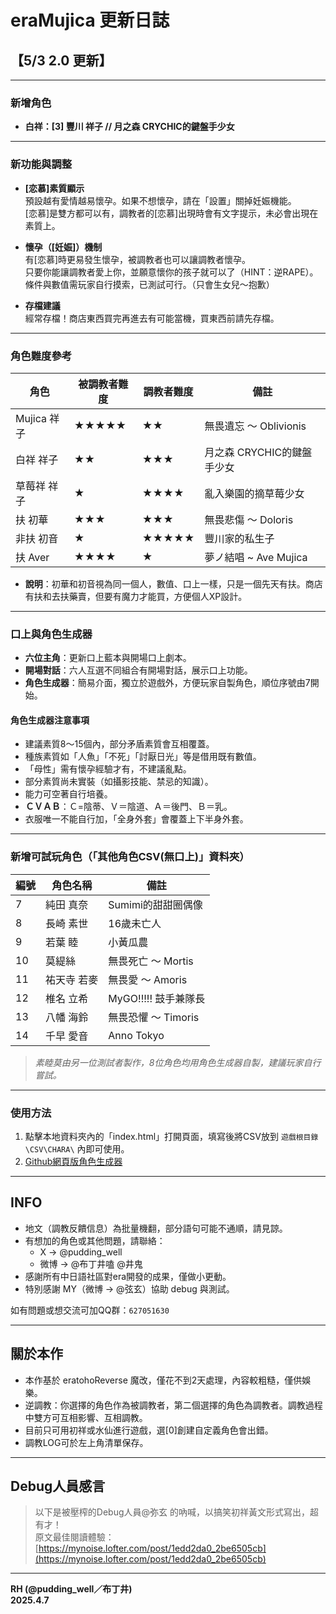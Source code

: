 # eraMujica 更新日誌  

## 【5/3 2.0 更新】  

---  

### 新增角色  

- **白祥：[3] 豐川 祥子 // 月之森 CRYCHIC的鍵盤手少女**  

---  

### 新功能與調整  

- **[恋慕]素質顯示**  
  預設越有愛情越易懷孕。如果不想懷孕，請在「設置」關掉妊娠機能。  
  [恋慕]是雙方都可以有，調教者的[恋慕]出現時會有文字提示，未必會出現在素質上。  

- **懷孕（[妊娠]）機制**  
  有[恋慕]時更易發生懷孕，被調教者也可以讓調教者懷孕。  
  只要你能讓調教者愛上你，並願意懷你的孩子就可以了（HINT：逆RAPE）。  
  條件與數值需玩家自行摸索，已測試可行。（只會生女兒～抱歉）  

- **存檔建議**  
  經常存檔！商店東西買完再進去有可能當機，買東西前請先存檔。  

---  

### 角色難度參考  

| 角色         | 被調教者難度 | 調教者難度 | 備註                             |  
|--------------|-------------|------------|----------------------------------|  
| Mujica 祥子  | ★★★★★       | ★★         | 無畏遺忘 ～ Oblivionis           |  
| 白祥 祥子    | ★★          | ★★★        | 月之森 CRYCHIC的鍵盤手少女       |  
| 草莓祥 祥子  | ★           | ★★★★       | 亂入樂園的摘草莓少女             |  
| 扶 初華      | ★★★         | ★★★        | 無畏悲傷 ～ Doloris              |  
| 非扶 初音    | ★           | ★★★★★      | 豐川家的私生子                   |  
| 扶 Aver      | ★★★★        | ★          | 夢ノ結唱 ~ Ave Mujica            |  

- **說明**：初華和初音視為同一個人，數值、口上一樣，只是一個先天有扶。商店有扶和去扶藥賣，但要有魔力才能買，方便個人XP設計。  

---  

### 口上與角色生成器  

- **六位主角**：更新口上藍本與開場口上劇本。  
- **開場對話**：六人互選不同組合有開場對話，展示口上功能。  
- **角色生成器**：簡易介面，獨立於遊戲外，方便玩家自製角色，順位序號由7開始。  

#### 角色生成器注意事項  

- 建議素質8～15個內，部分矛盾素質會互相覆蓋。  
- 種族素質如「人魚」「不死」「討厭日光」等是借用既有數值。  
- 「母性」需有懷孕經驗才有，不建議亂點。  
- 部分素質尚未實裝（如攝影技能、禁忌的知識）。  
- 能力可空著自行培養。  
- **ＣＶＡＢ**：Ｃ=陰蒂、Ｖ＝陰道、Ａ＝後門、Ｂ＝乳。  
- 衣服唯一不能自行加，「全身外套」會覆蓋上下半身外套。  

---  

### 新增可試玩角色（「其他角色CSV(無口上)」資料夾）  

| 編號 | 角色名稱         | 備註                     |  
|------|------------------|--------------------------|  
| 7    | 純田 真奈        | Sumimi的甜甜圈偶像       |  
| 8    | 長崎 素世        | 16歲未亡人               |  
| 9    | 若葉 睦          | 小黃瓜農                 |  
| 10   | 莫緹絲           | 無畏死亡 ～ Mortis       |  
| 11   | 祐天寺 若麥      | 無畏愛 ～ Amoris         |  
| 12   | 椎名 立希        | MyGO!!!!! 鼓手兼隊長     |  
| 13   | 八幡 海鈴        | 無畏恐懼 ～ Timoris      |  
| 14   | 千早 愛音        | Anno Tokyo               |  

> *素睦莫由另一位測試者製作，8位角色均用角色生成器自製，建議玩家自行嘗試。*  

---  

### 使用方法  

1. 點擊本地資料夾內的「index.html」打開頁面，填寫後將CSV放到 `遊戲根目錄\CSV\CHARA\` 內即可使用。  
2. [Github網頁版角色生成器](https://coaco120.github.io/eraMujica_csvgen/)  

---  

## INFO  

- 地文（調教反饋信息）為批量機翻，部分語句可能不通順，請見諒。  
- 有想加的角色或其他問題，請聯絡：  
    - X → @pudding_well  
    - 微博 → @布丁井嗑 @井鬼  
- 感謝所有中日語社區對era開發的成果，僅做小更動。  
- 特別感謝 MY（微博 → @弦玄）協助 debug 與測試。  

如有問題或想交流可加QQ群：`627051630`  

---  

## 關於本作  

- 本作基於 eratohoReverse 魔改，僅花不到2天處理，內容較粗糙，僅供娛樂。  
- 逆調教：你選擇的角色作為被調教者，第二個選擇的角色為調教者。調教過程中雙方可互相影響、互相調教。  
- 目前只可用初祥或水仙進行遊戲，選[0]創建自定義角色會出錯。  
- 調教LOG可於左上角清單保存。  

---  

## Debug人員感言  

> 以下是被壓榨的Debug人員@弥玄 的吶喊，以搞笑初祥黃文形式寫出，超有才！  
> 原文最佳閱讀體驗：[https://mynoise.lofter.com/post/1edd2da0_2be6505cb](https://mynoise.lofter.com/post/1edd2da0_2be6505cb)  

---  

**RH (@pudding_well／布丁井)  
2025.4.7**
